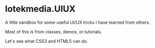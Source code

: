 # lotekmedia.UIUX
A little sandbox for some useful UI/UX tricks I have learned from others.

Most of this is from classes, demos, or tutorials.

Let's see what CSS3 and HTML5 can do.
